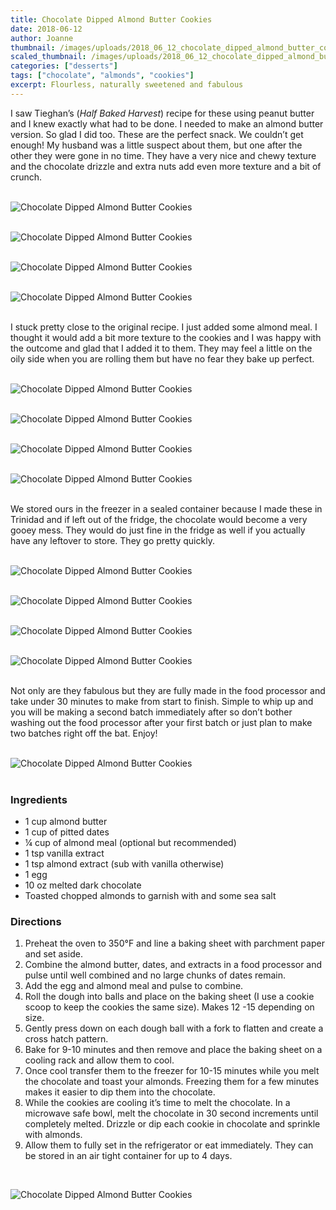 ```yaml
---
title: Chocolate Dipped Almond Butter Cookies
date: 2018-06-12
author: Joanne
thumbnail: /images/uploads/2018_06_12_chocolate_dipped_almond_butter_cookies_1.jpg
scaled_thumbnail: /images/uploads/2018_06_12_chocolate_dipped_almond_butter_cookies_0.jpg
categories: ["desserts"]
tags: ["chocolate", "almonds", "cookies"]
excerpt: Flourless, naturally sweetened and fabulous
---
```


I saw Tieghan’s (_Half Baked Harvest_) recipe for these using peanut butter and I knew exactly what had to be done. I needed to make an almond butter version. So glad I did too. These are the perfect snack. We couldn’t get enough! My husband was a little suspect about them, but one after the other they were gone in no time. They have a very nice and chewy texture and the chocolate drizzle and extra nuts add even more texture and a bit of crunch. 
</br>
</br>

![Chocolate Dipped Almond Butter Cookies](/images/uploads/2018_06_12_chocolate_dipped_almond_butter_cookies_2.jpg)
</br>
</br>

![Chocolate Dipped Almond Butter Cookies](/images/uploads/2018_06_12_chocolate_dipped_almond_butter_cookies_3.jpg)
</br>
</br>

![Chocolate Dipped Almond Butter Cookies](/images/uploads/2018_06_12_chocolate_dipped_almond_butter_cookies_4.jpg)
</br>
</br>

![Chocolate Dipped Almond Butter Cookies](/images/uploads/2018_06_12_chocolate_dipped_almond_butter_cookies_5.jpg)
</br>
</br>

I stuck pretty close to the original recipe. I just added some almond meal. I thought it would add a bit more texture to the cookies and I was happy with the outcome and glad that I added it to them. They may feel a little on the oily side when you are rolling them but have no fear they bake up perfect.
</br>
</br>

![Chocolate Dipped Almond Butter Cookies](/images/uploads/2018_06_12_chocolate_dipped_almond_butter_cookies_6.jpg)
</br>
</br>

![Chocolate Dipped Almond Butter Cookies](/images/uploads/2018_06_12_chocolate_dipped_almond_butter_cookies_7.jpg)
</br>
</br>

![Chocolate Dipped Almond Butter Cookies](/images/uploads/2018_06_12_chocolate_dipped_almond_butter_cookies_8.jpg)
</br>
</br>

![Chocolate Dipped Almond Butter Cookies](/images/uploads/2018_06_12_chocolate_dipped_almond_butter_cookies_9.jpg)
</br>
</br>

We stored ours in the freezer in a sealed container because I made these in Trinidad and if left out of the fridge, the chocolate would become a very gooey mess. They would do just fine in the fridge as well if you actually have any leftover to store. They go pretty quickly.
</br>
</br>

![Chocolate Dipped Almond Butter Cookies](/images/uploads/2018_06_12_chocolate_dipped_almond_butter_cookies_10.jpg)
</br>
</br>

![Chocolate Dipped Almond Butter Cookies](/images/uploads/2018_06_12_chocolate_dipped_almond_butter_cookies_11.jpg)
</br>
</br>

![Chocolate Dipped Almond Butter Cookies](/images/uploads/2018_06_12_chocolate_dipped_almond_butter_cookies_12.jpg)
</br>
</br>

![Chocolate Dipped Almond Butter Cookies](/images/uploads/2018_06_12_chocolate_dipped_almond_butter_cookies_13.jpg)
</br>
</br>

Not only are they fabulous but they are fully made in the food processor and take under 30 minutes to make from start to finish. Simple to whip up and you will be making a second batch immediately after so don’t bother washing out the food processor after your first batch or just plan to make two batches right off the bat. Enjoy!
</br>
</br>

![Chocolate Dipped Almond Butter Cookies](/images/uploads/2018_06_12_chocolate_dipped_almond_butter_cookies_14.jpg)
</br>
</br>

### Ingredients

* 1 cup almond butter
* 1 cup of pitted dates
* &frac14; cup of almond meal (optional but recommended)
* 1 tsp vanilla extract
* 1 tsp almond extract (sub with vanilla otherwise)
* 1 egg
* 10 oz melted dark chocolate
* Toasted chopped almonds to garnish with and some sea salt

### Directions


1. Preheat the oven to 350&deg;F and line a baking sheet with parchment paper and set aside. 
2. Combine the almond butter, dates, and extracts in a food processor and pulse until well combined and no large chunks of dates remain.
3. Add the egg and almond meal and pulse to combine.
4. Roll the dough into balls and place on the baking sheet (I use a cookie scoop to keep the cookies the same size). Makes 12 -15 depending on size. 
5. Gently press down on each dough ball with a fork to flatten and create a cross hatch pattern.
6. Bake for 9-10 minutes and then remove and place the baking sheet on a cooling rack
and allow them to cool. 
7. Once cool transfer them to the freezer for 10-15 minutes while you melt the chocolate and toast your almonds. Freezing them for a few minutes makes it easier to dip them into the chocolate.
8. While the cookies are cooling it’s time to melt the chocolate. In a microwave safe bowl, melt the chocolate in 30 second increments until completely melted. Drizzle or dip each cookie in chocolate and sprinkle with almonds.
9. Allow them to fully set in the refrigerator or eat immediately. They can be stored in an air tight container for up to 4 days. 

</br>

![Chocolate Dipped Almond Butter Cookies](/images/uploads/2018_06_12_chocolate_dipped_almond_butter_cookies_15.jpg)
